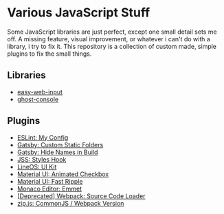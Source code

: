 # Various JavaScript Stuff
Some JavaScript libraries are just perfect, except one small detail sets me off. A missing feature, visual improvement, or whatever i can't do with a library, i try to fix it. This repository is a collection of custom made, simple plugins to fix the small things.

## Libraries
- [easy-web-input](./easy-web-input/readme.md)
- [ghost-console](./ghost-console/readme.md)

## Plugins
- [ESLint: My Config](./eslint-config-dave/readme.md)
- [Gatsby: Custom Static Folders](./gatsby-plugin-static-folders/readme.md)
- [Gatsby: Hide Names in Build](./gatsby-plugin-hidenames/readme.md)
- [JSS: Styles Hook](./jss-styles-hook/readme.md)
- [LineOS: UI Kit](./lineos-ui/readme.md)
- [Material UI: Animated Checkbox](./material-ui-animated-checkbox/readme.md)
- [Material UI: Fast Ripple](./material-ui-fast-ripple/readme.md)
- [Monaco Editor: Emmet](./monaco-emmet/readme.md)
- [[Deprecated] Webpack: Source Code Loader](./source-code-loader/readme.md)
- [zip.js: CommonJS / Webpack Version](./zip-js-webpack/readme.md)
